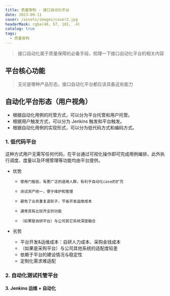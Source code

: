 ```yaml
---
title: 质量架构 - 接口自动化平台
date: 2023-09-11
cover: /assets/images/cover2.jpg
headerMask: rgba(40, 57, 101, .4)
catalog: true
tags:
  - 质量架构
---
```


> 接口自动化属于质量保障的必备手段，梳理一下接口自动化平台的相关内容

## 平台核心功能

> 无论是哪种产品形态，接口自动化平台都应该具备这些能力

## 自动化平台形态（用户视角）

- 根据自动化用例的托管方式，可以分为平台托管和用户托管。
- 根据用户触发方式，可以分为 Jenkins 触发和平台触发。
- 根据自动化用例的实现形式，可以分为低代码方式和编码方式。

### 1. 低代码平台

这种方式用户无需写任何代码，在平台通过可视化操作即可完成用例编排，此外执行调度、度量以及环境管理等功能均由平台提供。

- 优势

  -     使用门槛低，有更广泛的适用人群，有利于自动化case的扩充
  -     测试资产统一，便于维护和管理
  -     避免了业务重复造轮子，节省开发运维成本
  -     通常具有比较齐全的功能
  -     （如果是自研平台）与公司其它系统深度融合

- 劣势

  - 平台开发&运维成本：自研人力成本、采购金钱成本
  - （如果是采购平台）与公司其他系统的适配度较差
  - 依赖于平台的建设情况与稳定性
  - 定制化需求难适配

### 2. 自动化测试托管平台

#### 3. Jenkins 运维 + 自动化
